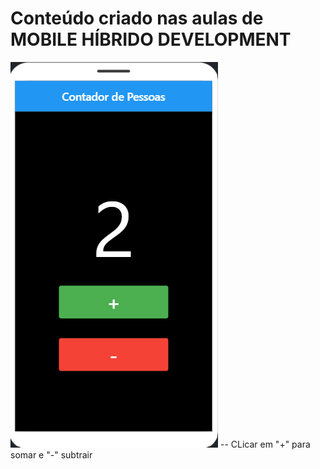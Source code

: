 # Conteúdo criado nas aulas de MOBILE HÍBRIDO DEVELOPMENT
![PRINT!](AppContador.png)
-- CLicar em "+" para somar e "-" subtrair
